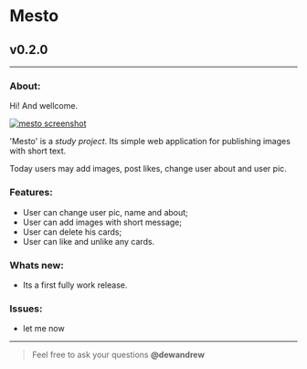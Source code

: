 # Mesto
## v0.2.0
---
  
### About:

Hi! And wellcome. 

[![mesto screenshot](https://pictures.s3.yandex.net/resources/Screen_Shot_2019-05-22_at_15.35.59_1565336150.png "github.io/Mesto")](https://somedev.github.io/mesto)

'Mesto' is a _study project_. Its simple web application for publishing images with short text. 

Today users may add images, post likes, change user about and user pic.

### Features:

- User can change user pic, name and about;
- User can add images with short message;
- User can delete his cards;
- User can like and unlike any cards.

### Whats new:

- Its a first fully work release.

### Issues:

- let me now

-----
> Feel free to ask your questions **@dewandrew**